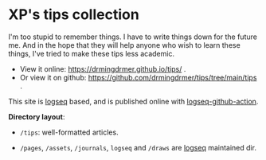 # XP's tips collection

I'm too stupid to remember things. I have to write things down for the future me.
And in the hope that they will help anyone who wish to learn these things, I've tried to make these tips less academic.

- View it online: https://drmingdrmer.github.io/tips/ .
- Or view it on github: https://github.com/drmingdrmer/tips/tree/main/tips .

This site is [logseq](https://logseq.com/) based, and is published online with [logseq-github-action](https://github.com/pengx17/logseq-publish).



**Directory layout**:


- `/tips`: well-formatted articles.

- `/pages`, `/assets`, `/journals`, `logseq` and `/draws` are [logseq](https://logseq.com/) maintained
    dir.

